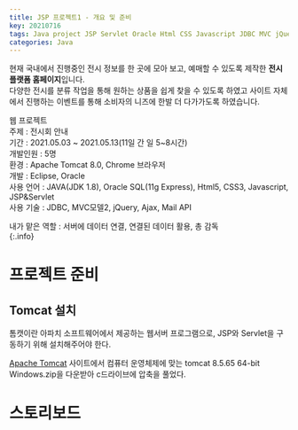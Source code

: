 ```yaml
---
title: JSP 프로젝트1 - 개요 및 준비
key: 20210716
tags: Java project JSP Servlet Oracle Html CSS Javascript JDBC MVC jQuery
categories: Java
---
```


현재 국내에서 진행중인 전시 정보를 한 곳에 모아 보고, 예매할 수 있도록 제작한 **전시플랫폼 홈페이지**입니다.  
다양한 전시를 분류 작업을 통해 원하는 상품을 쉽게 찾을 수 있도록 하였고 사이트 자체에서 진행하는 이벤트를 통해 소비자의 니즈에 한발 더 다가가도록 하였습니다. 

웹 프로젝트  
주제 : 전시회 안내  
기간 : 2021.05.03 ~ 2021.05.13(11일 간 일 5~8시간)  
개발인원 : 5명  
환경 : Apache Tomcat 8.0, Chrome 브라우저  
개발 : Eclipse, Oracle  
사용 언어 : JAVA(JDK 1.8), Oracle SQL(11g Express), Html5, CSS3, Javascript, JSP&Servlet  
사용 기술 : JDBC, MVC모델2, jQuery, Ajax, Mail API  


내가 맡은 역할 : 서버에 데이터 연결, 연결된 데이터 활용, 총 감독  
{:.info}

# 프로젝트 준비

## Tomcat 설치

톰캣이란 아파치 소프트웨어에서 제공하는 웹서버 프로그램으로, JSP와 Servlet을 구동하기 위해 설치해주어야 한다.

[Apache Tomcat](https://tomcat.apache.org/download-80.cgi) 사이트에서 컴퓨터 운영체제에 맞는 tomcat 8.5.65 64-bit Windows.zip을 다운받아 c드라이브에 압축을 풀었다.

# 스토리보드

